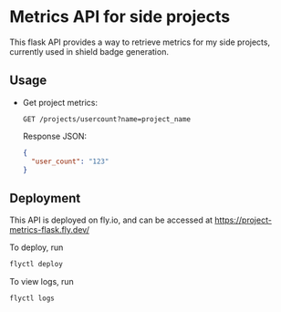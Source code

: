 # Metrics API for side projects

This flask API provides a way to retrieve metrics for my side projects, currently used in shield badge generation.

## Usage

- Get project metrics:

  ```
  GET /projects/usercount?name=project_name
  ```

  Response JSON:

  ```json
  {
    "user_count": "123"
  }
  ```

## Deployment

This API is deployed on fly.io, and can be accessed at https://project-metrics-flask.fly.dev/

To deploy, run

```bash
flyctl deploy
```

To view logs, run

```bash
flyctl logs
```
